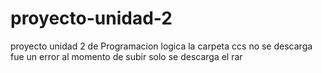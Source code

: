 # proyecto-unidad-2
proyecto unidad 2 de Programacion logica
la carpeta ccs no se descarga fue un error al momento de subir
solo se descarga el rar
